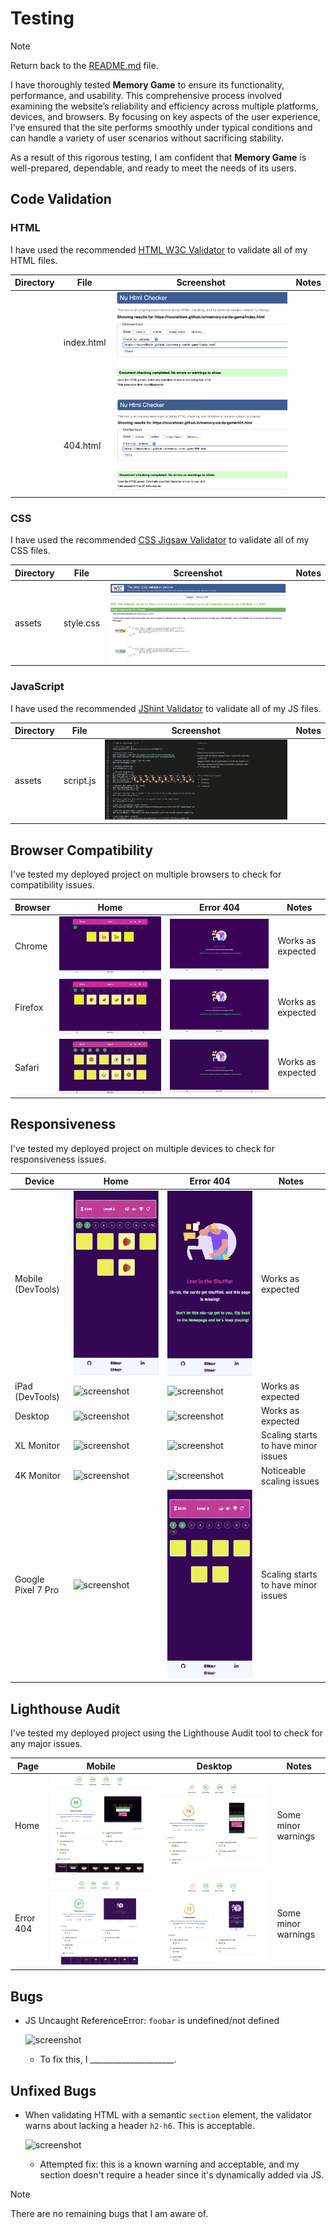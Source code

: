 # Testing

> [!NOTE]  
> Return back to the [README.md](README.md) file.

I have thoroughly tested **Memory Game** to ensure its functionality, performance, and usability. This comprehensive process involved examining the website’s reliability and efficiency across multiple platforms, devices, and browsers. By focusing on key aspects of the user experience, I’ve ensured that the site performs smoothly under typical conditions and can handle a variety of user scenarios without sacrificing stability.

As a result of this rigorous testing, I am confident that **Memory Game** is well-prepared, dependable, and ready to meet the needs of its users.

## Code Validation
### HTML
I have used the recommended [HTML W3C Validator](https://validator.w3.org) to validate all of my HTML files.

| Directory | File | Screenshot | Notes |
| --- | --- | --- | --- |
|  | index.html | ![screenshot](documentation/validation/index-validate-html.png) | |
|  | 404.html | ![screenshot](documentation/validation/404-validate-html.png) | |

### CSS
I have used the recommended [CSS Jigsaw Validator](https://jigsaw.w3.org/css-validator) to validate all of my CSS files.

| Directory | File | Screenshot | Notes |
| --- | --- | --- | --- |
| assets | style.css | ![screenshot](documentation/validation/validate-css.png) | |

### JavaScript
I have used the recommended [JShint Validator](https://jshint.com) to validate all of my JS files.

| Directory | File | Screenshot | Notes |
| --- | --- | --- | --- |
| assets | script.js | ![screenshot](documentation/validation/validate-js.png) | |

## Browser Compatibility
I've tested my deployed project on multiple browsers to check for compatibility issues.

| Browser | Home | Error 404 | Notes |
| --- | --- | --- | --- |
| Chrome | ![screenshot](documentation/browsers/chrome-index.png) | ![screenshot](documentation/browsers/chrome-404.png) | Works as expected |
| Firefox | ![screenshot](documentation/browsers/firefox-index.png) | ![screenshot](documentation/browsers/firefox-404.png) | Works as expected |
| Safari | ![screenshot](documentation/browsers/safari-index.png) | ![screenshot](documentation/browsers/safari-404.png) | Works as expected |

## Responsiveness
I've tested my deployed project on multiple devices to check for responsiveness issues.

| Device | Home | Error 404 | Notes |
| --- | --- | --- | --- |
| Mobile (DevTools) | ![screenshot](documentation/responsiveness/iphone14promax-index.png) | ![screenshot](documentation/responsiveness/iphone14promax-404.png) | Works as expected |
| iPad (DevTools) | ![screenshot](documentation/responsiveness/ipad-index.png.png) | ![screenshot](documentation/responsiveness/ipad-404.png.png) | Works as expected |
| Desktop | ![screenshot](documentation/responsiveness/desktop-index.png.png) | ![screenshot](documentation/responsiveness/desktop-404.png.png) | Works as expected |
| XL Monitor | ![screenshot](documentation/responsiveness/xl-index.png.png) | ![screenshot](documentation/responsiveness/xl-404.png.png) | Scaling starts to have minor issues |
| 4K Monitor | ![screenshot](documentation/responsiveness/4k-index.png.png) | ![screenshot](documentation/responsiveness/4k-404.png.png) | Noticeable scaling issues |
| Google Pixel 7 Pro | ![screenshot](documentation/responsiveness/pixel7-index.png.png) | ![screenshot](documentation/responsiveness/pixel7-404.png) | Scaling starts to have minor issues |


## Lighthouse Audit
I've tested my deployed project using the Lighthouse Audit tool to check for any major issues.

| Page | Mobile | Desktop | Notes |
| --- | --- | --- | --- |
| Home | ![screenshot](documentation/lighthouse/lighthouse-desktop-index.png) | ![screenshot](documentation/lighthouse/lighthouse-mobile-index.png) | Some minor warnings |
| Error 404 | ![screenshot](documentation/lighthouse/lighthouse-desktop-404.png) | ![screenshot](documentation/lighthouse/lighthouse-mobile-404.png) | Some minor warnings |


## Bugs
- JS Uncaught ReferenceError: `foobar` is undefined/not defined

    ![screenshot](documentation/bugs/bug01.png)

    - To fix this, I _____________________.


## Unfixed Bugs
- When validating HTML with a semantic `section` element, the validator warns about lacking a header `h2-h6`. This is acceptable.

    ![screenshot](documentation/bugs/unfixed-bug03.png)

    - Attempted fix: this is a known warning and acceptable, and my section doesn't require a header since it's dynamically added via JS.


> [!NOTE]  
> There are no remaining bugs that I am aware of.
